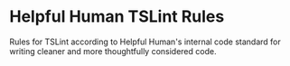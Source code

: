 # Helpful Human TSLint Rules

Rules for TSLint according to Helpful Human's internal code standard for writing cleaner and more thoughtfully considered code.